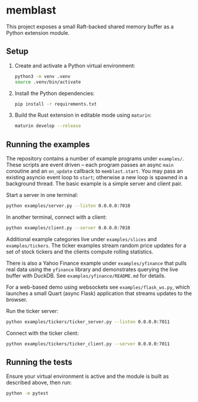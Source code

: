 # memblast

This project exposes a small Raft-backed shared memory buffer as a Python extension module.

## Setup

1. Create and activate a Python virtual environment:
   ```bash
   python3 -m venv .venv
   source .venv/bin/activate
   ```
2. Install the Python dependencies:
   ```bash
   pip install -r requirements.txt
   ```
3. Build the Rust extension in editable mode using `maturin`:
   ```bash
   maturin develop --release
   ```

## Running the examples

The repository contains a number of example programs under `examples/`. These
scripts are event driven – each program passes an async `main` coroutine and an
`on_update` callback to `memblast.start`. You may pass an existing asyncio event
loop to `start`; otherwise a new loop is spawned in a background thread. The
basic example is a simple server and client pair.

Start a server in one terminal:
```bash
python examples/server.py --listen 0.0.0.0:7010
```

In another terminal, connect with a client:
```bash
python examples/client.py --server 0.0.0.0:7010
```

Additional example categories live under `examples/slices` and
`examples/tickers`. The ticker examples stream random price updates for a set of
stock tickers and the clients compute rolling statistics.

There is also a Yahoo Finance example under `examples/yfinance` that pulls
real data using the `yfinance` library and demonstrates querying the live
buffer with DuckDB. See `examples/yfinance/README.md` for details.

For a web-based demo using websockets see `examples/flask_ws.py`, which
launches a small Quart (async Flask) application that streams updates to the
browser.

Run the ticker server:
```bash
python examples/tickers/ticker_server.py --listen 0.0.0.0:7011
```

Connect with the ticker client:
```bash
python examples/tickers/ticker_client.py --server 0.0.0.0:7011
```

## Running the tests

Ensure your virtual environment is active and the module is built as described
above, then run:
```bash
python -m pytest
```
